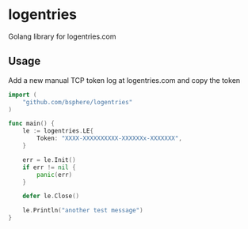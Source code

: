 logentries
=============

Golang library for logentries.com


Usage
-----
Add a new manual TCP token log at logentries.com and copy the token


```go
import (
	"github.com/bsphere/logentries"
)

func main() {
	le := logentries.LE{
		Token: "XXXX-XXXXXXXXXX-XXXXXXx-XXXXXXX",
	}

	err = le.Init()
	if err != nil {
		panic(err)
	}

	defer le.Close()

	le.Println("another test message")
}
```
